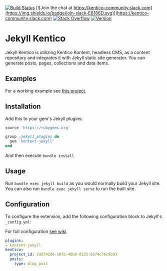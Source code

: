 [![Build Status](https://api.travis-ci.com/RadoslavK/kontent-jekyll.svg?branch=master)](https://travis-ci.com/RadoslavK/kontent-jekyll)
[![Join the chat at https://kentico-community.slack.com](https://img.shields.io/badge/join-slack-E6186D.svg)](https://kentico-community.slack.com)
[![Stack Overflow](https://img.shields.io/badge/Stack%20Overflow-ASK%20NOW-FE7A16.svg?logo=stackoverflow&logoColor=white)](https://stackoverflow.com/tags/kentico-kontent)
 [![Version](https://img.shields.io/gem/v/kontent-jekyll.svg?style=flat)](https://rubygems.org/gems/kontent-jekyll)

# Jekyll Kentico

Jekyll Kentico is utilizing Kentico Kontent, headless CMS, as a content repository and integrates it with Jekyll static site generator. You can generate posts, pages, collections and data items.

## Examples

For a working example see [this project](https://github.com/RadoslavK/kontent-jekyll-blog).

## Installation

Add this to your gem's Jekyll plugins:

```ruby
source 'https://rubygems.org'

group :jekyll_plugins do
  gem 'kontent-jekyll'
end
```

And then execute `bundle install`

## Usage

Run `bundle exec jekyll build` as you would normally build your Jekyll site.
You can also run `bundle exec jekyll serve` to run the built site.

## Configuration

To configure the extension, add the following configuration block to Jekyll's `_config.yml`:

For full configuration [see wiki](https://github.com/RadoslavK/kontent-jekyll/wiki).

```yaml
plugins:
- kontent-jekyll
kentico:
  project_id: 2dd742d6-107b-48b0-8335-6674c76c9b93
  posts:                                                      
    type: blog_post                                           
```
